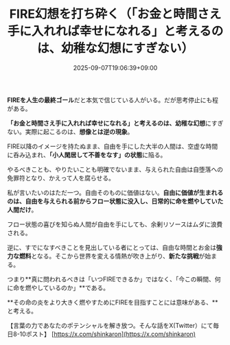 ﻿---
title: "FIRE幻想を打ち砕く（「お金と時間さえ手に入れれば幸せになれる」と考えるのは、幼稚な幻想にすぎない）"
date: 2025-09-07T19:06:39+09:00
draft: false
---

**FIREを人生の最終ゴール**だと本気で信じている人がいる。だが思考停止にも程がある。

**「お金と時間さえ手に入れれば幸せになれる」と考えるのは、幼稚な幻想**にすぎない。実際に起こるのは、**想像とは逆の現象**。

FIRE以降のイメージを持たぬまま、自由を手にした大半の人間は、空虚な時間に呑み込まれ、**「小人閑居して不善をなす」の状態**に陥る。

やるべきことも、やりたいことも明確でないまま、与えられた自由は自堕落への免罪符となり、かえって人を腐らせる。

私が言いたいのはただ一つ。自由そのものに価値はない。**自由に価値が生まれるのは、自由を与えられる前からフロー状態に没入し、日常的に命を燃やしていた人間だけ**。

フロー状態の喜びを知らぬ人間が自由を手にしても、余剰リソースはムダに浪費される。

逆に、すでになすべきことを見出している者にとっては、自由な時間とお金は**強力な燃料**となる。そこから世界を変える情熱が吹き上がり、**新たな挑戦**が始まる。

つまり**真に問われるべきは「いつFIREできるか」ではなく、「今この瞬間、何に命を燃やしているのか」**である。

**その命の炎をより大きく燃やすためにFIREを目指すことには意味がある、**と考える。

【言葉の力であなたのポテンシャルを解き放つ。そんな話をX(Twitter）にて毎日8-10ポスト】
[https://x.com/shinkaron](https://x.com/shinkaron)